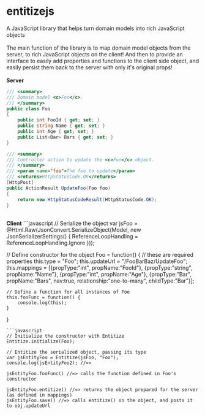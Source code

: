 # entitizejs
A JavaScript library that helps turn domain models into rich JavaScript objects
<br />
<br />
The main function of the library is to map domain model objects from the server, to rich JavaScript objects on the client! And then to provide an interface to easily add properties and functions to the client side object, and easily persist them back to the server with only it's original props!
<br />
<br />
<strong>Server</strong>
```C#
/// <summary>
/// Domain model <c>Foo</c>.
/// </summary>
public class Foo
{
    public int FooId { get; set; }
    public string Name { get; set; }
    public int Age { get; set; }
    public List<Bar> Bars { get; set; }
}

/// <summary>
/// Controller action to update the <c>Foo</c> object.
/// </summary>
/// <param name="foo">The foo to update</param>
/// <returns>HttpStatusCode.OK</returns>
[HttpPost]
public ActionResult UpdateFoo(Foo foo)
{
    return new HttpStatusCodeResult(HttpStatusCode.OK);
}
```
<br />
<strong>Client</strong>
```javascript
// Serialize the object
var jsFoo = @Html.Raw(JsonConvert.SerializeObject(Model,
        new JsonSerializerSettings() { ReferenceLoopHandling = ReferenceLoopHandling.Ignore }));

// Define constructor for the object
Foo = function() {
    // these are required properties
    this.type = "Foo";
    this.updateUrl = "/FooBarBaz/UpdateFoo";
    this.mappings = [{propType:"int", propName:"FooId"},
                     {propType:"string", propName:"Name"},
                     {propType:"int", propName:"Age"},
                     {propType:"Bar", propName:"Bars", nav:true, relationship:"one-to-many", childType:"Bar"}];
    
    // Define a function for all instances of Foo
    this.fooFunc = function() {
        console.log(this);
    }
}
```
```javascript
// Initialize the constructor with Entitize
Entitize.initialize(Foo);

// Entitize the serialized object, passing its type
var jsEntityFoo = Entitize(jsFoo, "Foo");
console.log(jsEntityFoo2); //=> 

jsEntityFoo.fooFunc() //=> calls the function defined in Foo's constructor

jsEntityFoo.entitize() //=> returns the object prepared for the server (as defined in mappings)
jsEntityFoo.save() //=> calls entitize() on the object, and posts it to obj.updateUrl
```
